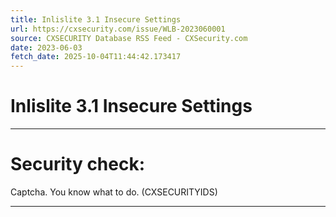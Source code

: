 ```yaml
---
title: Inlislite 3.1 Insecure Settings
url: https://cxsecurity.com/issue/WLB-2023060001
source: CXSECURITY Database RSS Feed - CXSecurity.com
date: 2023-06-03
fetch_date: 2025-10-04T11:44:42.173417
---
```


# Inlislite 3.1 Insecure Settings

---

# Security check:

Captcha. You know what to do. (CXSECURITYIDS)

---